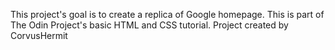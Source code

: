 This project's goal is to create a replica of Google homepage. This is part of The Odin Project's basic HTML and CSS tutorial. Project created by CorvusHermit